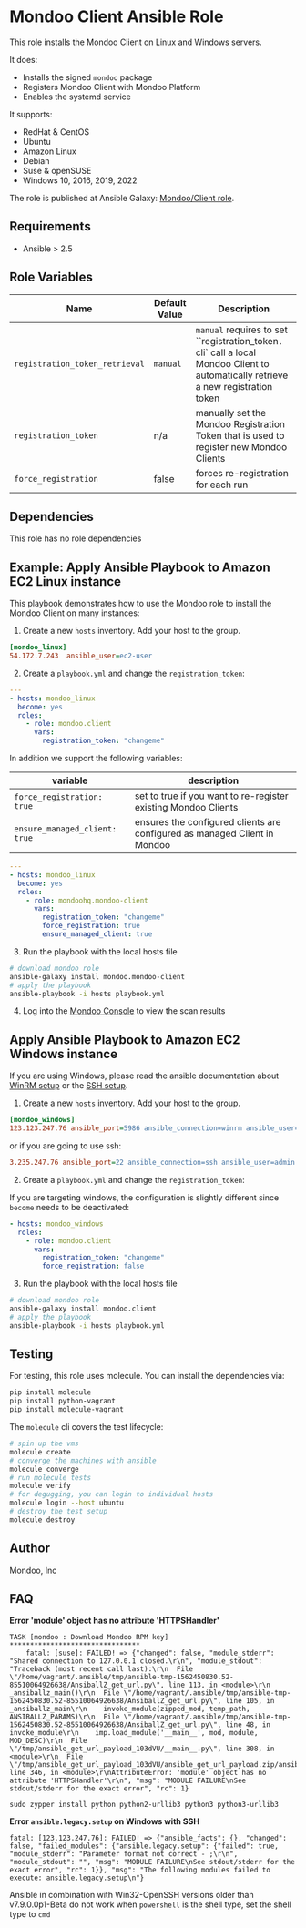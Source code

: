 # Mondoo Client Ansible Role

This role installs the Mondoo Client on Linux and Windows servers.

It does:

- Installs the signed `mondoo` package
- Registers Mondoo Client with Mondoo Platform
- Enables the systemd service

It supports:

- RedHat & CentOS
- Ubuntu
- Amazon Linux
- Debian
- Suse & openSUSE
- Windows 10, 2016, 2019, 2022

The role is published at Ansible Galaxy: [Mondoo/Client role](https://galaxy.ansible.com/mondoo/client).

## Requirements

- Ansible > 2.5

## Role Variables

| Name                           | Default Value | Description                                                                                                                         |
| ------------------------------ | ------------- | ----------------------------------------------------------------------------------------------------------------------------------- |
| `registration_token_retrieval` | `manual`      | `manual` requires to set ``registration_token`. `cli` call a local Mondoo Client to automatically retrieve a new registration token |
| `registration_token`           | n/a           | manually set the Mondoo Registration Token that is used to register new Mondoo Clients                                              |
| `force_registration`           | false         | forces re-registration for each run                                                                                                 |

## Dependencies

This role has no role dependencies

## Example: Apply Ansible Playbook to Amazon EC2 Linux instance

This playbook demonstrates how to use the Mondoo role to install the Mondoo Client on many instances:

1. Create a new `hosts` inventory. Add your host to the group.

```ini
[mondoo_linux]
54.172.7.243  ansible_user=ec2-user
```

2. Create a `playbook.yml` and change the `registration_token`:

```yaml
---
- hosts: mondoo_linux
  become: yes
  roles:
    - role: mondoo.client
      vars:
        registration_token: "changeme"
```

In addition we support the following variables:

| variable                      | description                                                               |
| ----------------------------- | ------------------------------------------------------------------------- |
| `force_registration: true`    | set to true if you want to re-register existing Mondoo Clients            |
| `ensure_managed_client: true` | ensures the configured clients are configured as managed Client in Mondoo |

```yaml
---
- hosts: mondoo_linux
  become: yes
  roles:
    - role: mondoohq.mondoo-client
      vars:
        registration_token: "changeme"
        force_registration: true
        ensure_managed_client: true
```

3. Run the playbook with the local hosts file

```bash
# download mondoo role
ansible-galaxy install mondoo.mondoo-client
# apply the playbook
ansible-playbook -i hosts playbook.yml
```

4. Log into the [Mondoo Console](https://console.mondoo.com) to view the scan results

## Apply Ansible Playbook to Amazon EC2 Windows instance

If you are using Windows, please read the ansible documentation about [WinRM setup](https://docs.ansible.com/ansible/latest/user_guide/windows_setup.html#id4) or the [SSH setup](https://docs.ansible.com/ansible/latest/user_guide/windows_setup.html#windows-ssh-setup).

1. Create a new `hosts` inventory. Add your host to the group.

```ini
[mondoo_windows]
123.123.247.76 ansible_port=5986 ansible_connection=winrm ansible_user=Administrator ansible_password=changeme ansible_shell_type=powershell ansible_winrm_server_cert_validation=ignore
```

or if you are going to use ssh:

```ini
3.235.247.76 ansible_port=22 ansible_connection=ssh ansible_user=admin ansible_shell_type=cmd
```

2. Create a `playbook.yml` and change the `registration_token`:

If you are targeting windows, the configuration is slightly different since `become` needs to be deactivated:

```yaml
- hosts: mondoo_windows
  roles:
    - role: mondoo.client
      vars:
        registration_token: "changeme"
        force_registration: false
```

3. Run the playbook with the local hosts file

```bash
# download mondoo role
ansible-galaxy install mondoo.client
# apply the playbook
ansible-playbook -i hosts playbook.yml
```

## Testing

For testing, this role uses molecule. You can install the dependencies via:

```bash
pip install molecule
pip install python-vagrant
pip install molecule-vagrant
```

The `molecule` cli covers the test lifecycle:

```bash
# spin up the vms
molecule create
# converge the machines with ansible
molecule converge
# run molecule tests
molecule verify
# for degugging, you can login to individual hosts
molecule login --host ubuntu
# destroy the test setup
molecule destroy
```

## Author

Mondoo, Inc

## FAQ

**Error 'module' object has no attribute 'HTTPSHandler'**

```
TASK [mondoo : Download Mondoo RPM key] ********************************
    fatal: [suse]: FAILED! => {"changed": false, "module_stderr": "Shared connection to 127.0.0.1 closed.\r\n", "module_stdout": "Traceback (most recent call last):\r\n  File \"/home/vagrant/.ansible/tmp/ansible-tmp-1562450830.52-85510064926638/AnsiballZ_get_url.py\", line 113, in <module>\r\n    _ansiballz_main()\r\n  File \"/home/vagrant/.ansible/tmp/ansible-tmp-1562450830.52-85510064926638/AnsiballZ_get_url.py\", line 105, in _ansiballz_main\r\n    invoke_module(zipped_mod, temp_path, ANSIBALLZ_PARAMS)\r\n  File \"/home/vagrant/.ansible/tmp/ansible-tmp-1562450830.52-85510064926638/AnsiballZ_get_url.py\", line 48, in invoke_module\r\n    imp.load_module('__main__', mod, module, MOD_DESC)\r\n  File \"/tmp/ansible_get_url_payload_103dVU/__main__.py\", line 308, in <module>\r\n  File \"/tmp/ansible_get_url_payload_103dVU/ansible_get_url_payload.zip/ansible/module_utils/urls.py\", line 346, in <module>\r\nAttributeError: 'module' object has no attribute 'HTTPSHandler'\r\n", "msg": "MODULE FAILURE\nSee stdout/stderr for the exact error", "rc": 1}
```

```
sudo zypper install python python2-urllib3 python3 python3-urllib3
```

**Error `ansible.legacy.setup` on Windows with SSH**

```
fatal: [123.123.247.76]: FAILED! => {"ansible_facts": {}, "changed": false, "failed_modules": {"ansible.legacy.setup": {"failed": true, "module_stderr": "Parameter format not correct - ;\r\n", "module_stdout": "", "msg": "MODULE FAILURE\nSee stdout/stderr for the exact error", "rc": 1}}, "msg": "The following modules failed to execute: ansible.legacy.setup\n"}
```

Ansible in combination with Win32-OpenSSH versions older than v7.9.0.0p1-Beta do not work when `powershell` is the shell type, set the shell type to `cmd`
